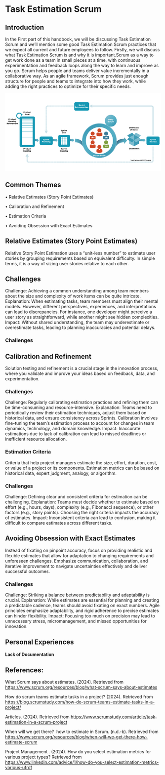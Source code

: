 # Task Estimation Scrum

## Introduction
In the First  part of this handbook, we will be discussing Task Estimation Scrum and we’ll mention some good Task Estimation Scrum  practices that we expect all current and future employees to follow. Firstly, we will discuss what Task Estimation Scrum is and why it is important.Scrum as a way to get work done as a team in small pieces at a time, with continuous experimentation and feedback loops along the way to learn and improve as you go. Scrum helps people and teams deliver value incrementally in a collaborative way. As an agile framework, Scrum provides just enough structure for people and teams to integrate into how they work, while adding the right practices to optimize for their specific needs. 




<center>
  <img src= "TaskEstimationScrum.jng.png" alt="Task Estimation Scrum Banner ">
</center>

## Common Themes

•	Relative Estimates (Story Point Estimates)

•	Calibration and Refinement

•   Estimation Criteria

•   Avoiding Obsession with Exact Estimates






## Relative Estimates (Story Point Estimates) 
Relative Story Point Estimation uses a “unit-less number” to estimate user stories by grouping requirements based on equivalent difficulty. In simple terms, it is a way of sizing user stories relative to each other.

## Challenges 
Challenge: Achieving a common understanding among team members about the size and complexity of work items can be quite intricate.
Explanation: When estimating tasks, team members must align their mental models. However, different perspectives, experiences, and interpretations can lead to discrepancies. For instance, one developer might perceive a user story as straightforward, while another might see hidden complexities.
Impact: Without shared understanding, the team may underestimate or overestimate tasks, leading to planning inaccuracies and potential delays.
### Challenges

## Calibration and Refinement
Solution testing and refinement is a crucial stage in the innovation process, where you validate and improve your ideas based on feedback, data, and experimentation.

### Challenges
Challenge: Regularly calibrating estimation practices and refining them can be time-consuming and resource-intensive.
Explanation: Teams need to periodically review their estimation techniques, adjust them based on historical data, and ensure consistency across Sprints. Calibration involves fine-tuning the team’s estimation process to account for changes in team dynamics, technology, and domain knowledge.
Impact: Inaccurate estimations due to lack of calibration can lead to missed deadlines or inefficient resource allocation.



### Estimation Criteria
Criteria that help project managers estimate the size, effort, duration, cost, or value of a project or its components. Estimation metrics can be based on historical data, expert judgment, analogy, or algorithm.

### Challenges
Challenge: Defining clear and consistent criteria for estimation can be challenging.
Explanation: Teams must decide whether to estimate based on effort (e.g., hours, days), complexity (e.g., Fibonacci sequence), or other factors (e.g., story points). Choosing the right criteria impacts the accuracy of estimates.
Impact: Inconsistent criteria can lead to confusion, making it difficult to compare estimates across different tasks.


## Avoiding Obsession with Exact Estimates
Instead of fixating on pinpoint accuracy, focus on providing realistic and flexible estimates that allow for adaptation to changing requirements and unforeseen challenges. Emphasize communication, collaboration, and iterative improvement to navigate uncertainties effectively and deliver successful outcomes.
### Challenges

Challenge: Striking a balance between predictability and adaptability is crucial.
Explanation: While estimates are essential for planning and creating a predictable cadence, teams should avoid fixating on exact numbers. Agile principles emphasize adaptability, and rigid adherence to precise estimates can hinder flexibility.
Impact: Focusing too much on precision may lead to unnecessary stress, micromanagement, and missed opportunities for innovation.


## Personal Experiences
#### Lack of Documentation


## References:
What Scrum says about estimates. (2024). Retrieved from https://www.scrum.org/resources/blog/what-scrum-says-about-estimates 

How do scrum teams estimate tasks in a project? (2024). Retrieved from https://blog.scrumstudy.com/how-do-scrum-teams-estimate-tasks-in-a-project/ 

Articles. (2024). Retrieved from https://www.scrumstudy.com/article/task-estimation-in-a-scrum-project 

When will we get there?  how to estimate in Scrum. (n.d.-b). Retrieved from https://www.scrum.org/resources/blog/when-will-we-get-there-how-estimate-scrum 

Project Management . (2024). How do you select estimation metrics for various project types? Retrieved from https://www.linkedin.com/advice/1/how-do-you-select-estimation-metrics-various-ufrdf 

